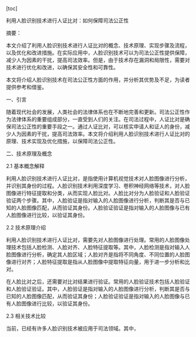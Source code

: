 
[toc]                    
                
                
利用人脸识别技术进行人证比对：如何保障司法公正性

摘要：

本文介绍了利用人脸识别技术进行人证比对的概念、技术原理、实现步骤及流程，以及优化和改进措施。在实际应用中，人脸识别技术可以为司法公正性提供保障，减少人为因素的干扰，提高司法效率。但是，由于技术存在漏洞和局限性，需要对技术进行优化和改进，以确保其安全性和可靠性。

本文将介绍人脸识别技术在司法公正性方面的作用，并分析其优势及不足，为读者提供参考和借鉴。

一、引言

随着现代社会的发展，人类社会的法律体系也在不断地完善和更新。司法公正性作为法律体系的重要组成部分，一直受到人们的关注。在司法过程中，人证比对是确保司法公正性的重要手段之一。通过人证比对，可以核实申请人和证人的身份，减少人为因素的干扰，提高司法效率。本文将介绍利用人脸识别技术进行人证比对的原理、技术实现及优化措施，以保障司法公正性。

二、技术原理及概念

2.1 基本概念解释

利用人脸识别技术进行人证比对，是指使用计算机视觉技术对人脸图像进行分析，并识别其身份的过程。人脸识别技术利用深度学习、卷积神经网络等技术，对人脸图像进行特征提取和分类，从而实现人脸比对。人脸比对分为人脸验证和人脸验证验证两个步骤。其中，人脸验证是指对输入的人脸图像进行分析，判断其是否与已知的人脸图像匹配，从而验证其身份。人脸验证验证是指对输入的人脸图像与已有人脸图像进行比较，以验证其身份。

2.2 技术原理介绍

利用人脸识别技术进行人证比对，需要先对人脸图像进行处理。常用的人脸图像处理技术包括人脸检测、人脸对齐、人脸特征提取等。其中，人脸检测是指对输入人脸图像进行分析，确定其人脸区域；人脸对齐是指将不同角度、不同位置的人脸图像进行对齐；人脸特征提取是指从人脸图像中提取特征向量，用于进一步分析和比对。

在人脸比对之后，还需要对比对结果进行验证。常用的人脸验证技术包括人脸验证和人脸验证验证。其中，人脸验证是指对输入的人脸图像进行分析，判断其是否与已知的人脸图像匹配，从而验证其身份；人脸验证验证是指对输入的人脸图像与已有人脸图像进行比较，以验证其身份。

2.3 相关技术比较

当前，已经有许多人脸识别技术被应用于司法领域。其中，

